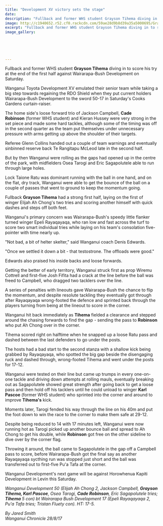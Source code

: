 ```yaml
---
title: "Development XV victory sets the stage"
date: 
description: "Fullback and former WHS student Grayson Tihema diving in to score his try at the end of the first half against Wairarapa-Bush Development on Saturday..."
image: http://c1940652.r52.cf0.rackcdn.com/59ae28d9b8d39a35a5000695/Grayson-Tihema-ex-dev-XV-victory-chron-28-Aug.jpg
excerpt: "Fullback and former WHS student Grayson Tihema diving in to score his try at the end of the first half against Wairarapa-Bush Development on Saturday."
image_gallery:
    
    
    
    
    
---
```


<p><span>Fullback and former WHS student <strong>Grayson Tihema</strong> diving in to score his try at the end of the first half against Wairarapa-Bush Development on Saturday.</span></p>
<p class="element element-paragraph">Wanganui Toyota Development XV emulated their senior team while taking a big step towards regaining the RDO Shield when they put current holders Wairarapa-Bush Development to the sword 50-17 in Saturday's Cooks Gardens curtain-raiser.</p>
<p class="element element-paragraph">The home side's loose forward trio of Jackson Campbell, <strong>Cade Robinson</strong>&nbsp;(former WHS student) and Kieran Hussey were very strong in the set piece and made some hard tackles, although some of the timing was off in the second quarter as the team put themselves under unnecessary pressure with arms getting up above the shoulder of their targets.</p>
<p class="element element-paragraph">Referee Glenn Collins handed out a couple of team warnings and eventually sinbinned reserve back Te Rangitapu McLeod late in the second half.</p>
<p class="element element-paragraph">But by then Wanganui were rolling as the gaps had opened up in the centre of the park, with midfielders Osea Tarogi and Eric Sagapolutele able to run through large holes.</p>
<p class="element element-paragraph">Lock Taione Ratu was dominant running with the ball in one hand, and on the flat, dry track, Wanganui were able to get the bounce of the ball on a couple of passes that went to ground to keep the momentum going.</p>
<p class="element element-paragraph">Fullback <strong>Grayson Tihema</strong> had a strong first half, laying on the first of winger Elijah Ah Chong's two tries and scoring another himself with quick dashes and steps off both feet.</p>
<p class="element element-paragraph">Wanganui's primary concern was Wairarapa-Bush's speedy little flanker turned winger Epeli Rayaqayaqa, who ran low and fast across the turf to score two smart individual tries while laying on his team's consolation five-pointer with time nearly up.</p>
<p class="element element-paragraph">"Not bad, a bit of helter skelter," said Wanganui coach Denis Edwards.</p>
<p class="element element-paragraph">"Once we settled it down a bit - that testostrone. The offloads were good."</p>
<p class="element element-paragraph">Edwards also praised his inside backs and loose forwards.</p>
<p class="element element-paragraph">Getting the better of early territory, Wanganui struck first as prop Wiremu Cottrell and first-five Josh Fifita had a crack at the line before the ball was freed to Campbell, who dragged two tacklers over the line.</p>
<p class="element element-paragraph">A series of penalties with lineouts gave Wairarapa-Bush the chance to flip the momentum, and despite resolute tackling they eventually got through after Rayaqayaqa wrong-footed the defence and sprinted back through the players turning from being at the lineout to score in the corner.</p>
<p class="element element-paragraph">Wanganui hit back immediately as <strong>Tihema</strong> fielded a clearance and stepped around the chasing forwards to find the gap - sending the pass to <strong>Robinson</strong> who put Ah Chong over in the corner.</p>
<p class="element element-paragraph">Tihema scored right on halftime when he snapped up a loose Ratu pass and dashed between the last defenders to go under the posts.</p>
<p class="element element-paragraph">The hosts had a bad start to the second stanza with a shallow kick being grabbed by Rayaqayaqa, who spotted the big gap beside the disengaging ruck and dashed through, wrong-footed Tihema and went under the posts for 17-12.</p>
<p class="element element-paragraph">Wanganui were tested on their line but came up trumps in every one-on-one tackle and driving down attempts at rolling mauls, eventually breaking out as Sagapolutele showed great strength after going back to get a loose pass and then hold off his tacklers until he could unload to winger <strong>Karl Pascoe</strong>&nbsp;(former WHS student) who sprinted into the corner and around to improve <strong>Tihema's</strong> kick.</p>
<p class="element element-paragraph">Moments later, Tarogi fended his way through the line on his 40m and put the foot down to win the race to the corner to make them safe at 29-12.</p>
<p class="element element-paragraph">Despite being reduced to 14 with 17 minutes left, Wanganui were now running hot as Tarogi picked up another bounce ball and spread to Ah Chong to get his double, while <strong>Robinson</strong> got free on the other sideline to dive over by the corner flag.</p>
<p class="element element-paragraph">Throwing it around, the ball came to Sagapolutele in the gap off a Campbell pass to score, before Wairarapa-Bush got the final say as another Rayaqayaqa sycthing run was stopped just short and the ball was transferred out to first-five Pu'a Tafa at the corner.</p>
<p class="element element-paragraph">Wanganui Development's next game will be against Horowhenua Kapiti Development in Levin this Saturday.</p>
<p class="element element-paragraph"><em>Wanganui Development 50 (Elijah Ah Chong 2, Jackson Campbell, <strong>Grayson Tihema, Karl Pascoe</strong>, Osea Tarogi, <strong>Cade Robinson</strong>, Eric Sagapolutele tries; <strong>Tihema</strong> 5 con) bt Wairarapa Bush Development 17 (Epeli Rayaqayaqa 2, Pu'a Tafa tries; Tristan Fluety con). HT: 17-5.</em></p>
<p class="element element-paragraph"><em>By Jared Smith</em><br /><em>Wanganui Chronicle 28/8/17</em></p>

